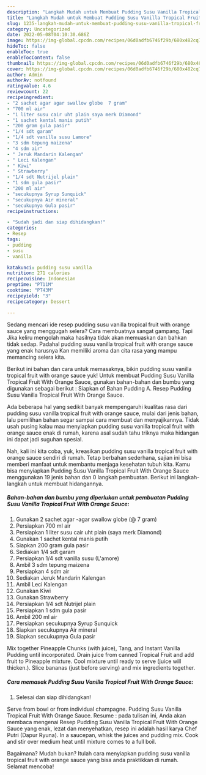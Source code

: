 ```yaml
---
description: "Langkah Mudah untuk Membuat Pudding Susu Vanilla Tropical Fruit With Orange Sauce Anti Gagal"
title: "Langkah Mudah untuk Membuat Pudding Susu Vanilla Tropical Fruit With Orange Sauce Anti Gagal"
slug: 1235-langkah-mudah-untuk-membuat-pudding-susu-vanilla-tropical-fruit-with-orange-sauce-anti-gagal
category: Uncategorized
date: 2022-05-08T04:10:30.686Z
image: https://img-global.cpcdn.com/recipes/06d0adfb6746f29b/680x482cq70/pudding-susu-vanilla-tropical-fruit-with-orange-sauce-foto-resep-utama.jpg
hideToc: false
enableToc: true
enableTocContent: false
thumbnail: https://img-global.cpcdn.com/recipes/06d0adfb6746f29b/680x482cq70/pudding-susu-vanilla-tropical-fruit-with-orange-sauce-foto-resep-utama.jpg
cover: https://img-global.cpcdn.com/recipes/06d0adfb6746f29b/680x482cq70/pudding-susu-vanilla-tropical-fruit-with-orange-sauce-foto-resep-utama.jpg
author: Admin
authorAv: notfound
ratingvalue: 4.6
reviewcount: 22
recipeingredient:
- "2 sachet agar agar swallow globe  7 gram"
- "700 ml air"
- "1 liter susu cair uht plain saya merk Diamond"
- "1 sachet kental manis putih"
- "200 gram gula pasir"
- "1/4 sdt garam"
- "1/4 sdt vanilla susu Lamore"
- "3 sdm tepung maizena"
- "4 sdm air"
- " Jeruk Mandarin Kalengan"
- " Leci Kalengan"
- " Kiwi"
- " Strawberry"
- "1/4 sdt Nutrijel plain"
- "1 sdm gula pasir"
- "200 ml air"
- "secukupnya Syrup Sunquick"
- "secukupnya Air mineral"
- "secukupnya Gula pasir"
recipeinstructions:

- "Sudah jadi dan siap dihidangkan!"
categories:
- Resep
tags:
- pudding
- susu
- vanilla

katakunci: pudding susu vanilla 
nutrition: 271 calories
recipecuisine: Indonesian
preptime: "PT11M"
cooktime: "PT43M"
recipeyield: "3"
recipecategory: Dessert

---
```



Sedang mencari ide resep pudding susu vanilla tropical fruit with orange sauce yang menggugah selera? Cara membuatnya sangat gampang. Tapi Jika keliru mengolah maka hasilnya tidak akan memuaskan dan bahkan tidak sedap. Padahal pudding susu vanilla tropical fruit with orange sauce yang enak harusnya Kan memiliki aroma dan cita rasa yang mampu memancing selera kita.


Berikut ini bahan dan cara untuk memasaknya, bikin pudding susu vanilla tropical fruit with orange sauce yuk! Untuk membuat Pudding Susu Vanilla Tropical Fruit With Orange Sauce, gunakan bahan-bahan dan bumbu yang digunakan sebagai berikut : Siapkan of Bahan Pudding A. Resep Pudding Susu Vanilla Tropical Fruit With Orange Sauce.

Ada beberapa hal yang sedikit banyak mempengaruhi kualitas rasa dari pudding susu vanilla tropical fruit with orange sauce, mulai dari jenis bahan, lalu pemilihan bahan segar sampai cara membuat dan menyajikannya. Tidak usah pusing kalau mau menyiapkan pudding susu vanilla tropical fruit with orange sauce enak di rumah, karena asal sudah tahu triknya maka hidangan ini dapat jadi suguhan spesial.


Nah, kali ini kita coba, yuk, kreasikan pudding susu vanilla tropical fruit with orange sauce sendiri di rumah. Tetap berbahan sederhana, sajian ini bisa memberi manfaat untuk membantu menjaga kesehatan tubuh kita. Kamu bisa menyiapkan Pudding Susu Vanilla Tropical Fruit With Orange Sauce menggunakan 19 jenis bahan dan 0 langkah pembuatan. Berikut ini langkah-langkah untuk membuat hidangannya.

<!--inarticleads1-->

##### Bahan-bahan dan bumbu yang diperlukan untuk pembuatan Pudding Susu Vanilla Tropical Fruit With Orange Sauce:

1. Gunakan 2 sachet agar -agar swallow globe (@ 7 gram)
1. Persiapkan 700 ml air
1. Persiapkan 1 liter susu cair uht plain (saya merk Diamond)
1. Gunakan 1 sachet kental manis putih
1. Siapkan 200 gram gula pasir
1. Sediakan 1/4 sdt garam
1. Persiapkan 1/4 sdt vanilla susu (L&#39;amore)
1. Ambil 3 sdm tepung maizena
1. Persiapkan 4 sdm air
1. Sediakan  Jeruk Mandarin Kalengan
1. Ambil  Leci Kalengan
1. Gunakan  Kiwi
1. Gunakan  Strawberry
1. Persiapkan 1/4 sdt Nutrijel plain
1. Persiapkan 1 sdm gula pasir
1. Ambil 200 ml air
1. Persiapkan secukupnya Syrup Sunquick
1. Siapkan secukupnya Air mineral
1. Siapkan secukupnya Gula pasir


Mix together Pineapple Chunks (with juice), Tang, and Instant Vanilla Pudding until incorporated. Drain juice from canned Tropical Fruit and add fruit to Pineapple mixture. Cool mixture until ready to serve (juice will thicken.). Slice bananas (just before serving) and mix ingredients together. 

<!--inarticleads2-->

##### Cara memasak Pudding Susu Vanilla Tropical Fruit With Orange Sauce:


1. Selesai dan siap dihidangkan!

Serve from bowl or from individual champagne. Pudding Susu Vanilla Tropical Fruit With Orange Sauce. Resume : pada tulisan ini, Anda akan membaca mengenai Resep Pudding Susu Vanilla Tropical Fruit With Orange Sauce yang enak, lezat dan menyehatkan, resep ini adalah hasil karya Chef Putri (Dapur Ryuna). In a saucepan, whisk the juices and pudding mix. Cook and stir over medium heat until mixture comes to a full boil. 

Bagaimana? Mudah bukan? Itulah cara menyiapkan pudding susu vanilla tropical fruit with orange sauce yang bisa anda praktikkan di rumah. Selamat mencoba!
